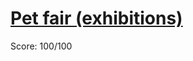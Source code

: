 # [Pet fair (exhibitions)](https://training.olinfo.it/#/task/ois_exhibitions/statement)
Score: 100/100
